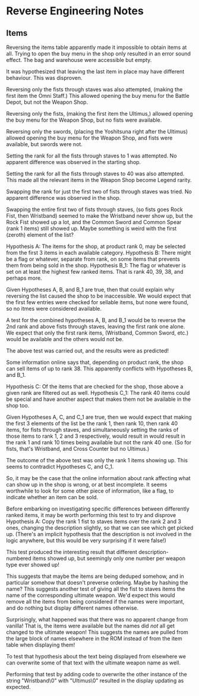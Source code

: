 # Reverse Engineering Notes

## Items

Reversing the items table apparently made it impossible to obtain items at all. Trying to open the buy menu in the shop only resulted in an error sound effect. The bag and warehouse were accessible but empty.

It was hypothesized that leaving the last item in place may have different behaviour. This was disproven.

Reversing only the fists through staves was also attempted, (making the first item the Omni Staff.) This allowed opening the buy menu for the Battle Depot, but not the Weapon Shop.

Reversing only the fists, (making the first item the Ultimus,) allowed opening the buy menu for the Weapon Shop, but no fists were available.

Reversing only the swords, (placing the Yoshitsuna right after the Ultimus) allowed opening the buy menu for the Weapon Shop, and fists were available, but swords were not.

Setting the rank for all the fists through staves to 1 was attempted. No apparent difference was observed in the starting shop.

Setting the rank for all the fists through staves to 40 was also attempted. This made all the relevant items in the Weapon Shop become Legend rarity.

Swapping the rank for just the first two of fists through staves was tried. No apparent difference was observed in the shop.

Swapping the entire first two of fists through staves, (so fists goes Rock Fist, then Wristband) seemed to make the Wristband never show up, but the Rock Fist showed up a lot, and the Common Sword and Common Spear (rank 1 items) still showed up. Maybe something is weird with the first (zeroth) element of the list?

Hypothesis A: The items for the shop, at product rank 0, may be selected from the first 3 items in each available category.
Hypothesis B: There might be a flag or whatever, separate from rank, on some items that prevents them from being sold in the shop.
Hypothesis B_1: The flag or whatever is set on at least the highest few ranked items. That is rank 40, 39, 38, and perhaps more.

Given Hypotheses A, B, and B_1 are true, then that could explain why reversing the list caused the shop to be inaccessible. We would expect that the first few entries were checked for sellable items, but none were found, so no itmes were considered available.

A test for the combined hypotheses A, B, and B_1 would be to reverse the 2nd rank and above fists through staves, leaving the first rank one alone. We expect that only the first rank items, (Wristband, Common Sword, etc.) would be available and the others would not be.

The above test was carried out, and the results were as predicted!

Some information online says that, depending on product rank, the shop can sell items of up to rank 38. This apparently conflicts with Hypotheses B, and B_1.

Hypothesis C: Of the items that are checked for the shop, those above a given rank are filtered out as well.
Hypothesis C_1: The rank 40 items could be special and have another aspect that makes them not be available in the shop too.

Given Hypotheses A, C, and C_1 are true, then we would expect that making the first 3 elements of the list be the rank 1, then rank 10, then rank 40 items, for fists through staves, and simultaneously setting the ranks of those items to rank 1, 2 and 3 respectively, would result in  would result in the rank 1 and rank 10 times being available but not the rank 40 one. (So for fists, that's Wristband, and Cross Counter but no Ultimus.)

The outcome of the above test was only the rank 1 items showing up. This seems to contradict Hypotheses C, and C_1.

So, it may be the case that the online information about rank affecting what can show up in the shop is wrong, or at best incomplete. It seems worthwhile to look for some other piece of information, like a flag, to indicate whether an item can be sold.

Before embarking on investigating specific differences between differently ranked items, it may be worth performing this test to try and disprove Hypothesis A: Copy the rank 1 fist to staves items over the rank 2 and 3 ones, changing the description slightly, so that we can see which get picked up. (There's an implicit hypothesis that the description is not involved in the logic anywhere, but this would be very surprising if it were false!)

This test produced the interesting result that different description-numbered items showed up, but seemingly only one number per weapon type ever showed up!

This suggests that maybe the items are being deduped somehow, and in particular somehow that doesn't preverse ordering. Maybe by hashing the name? This suggests another test of giving all the fist to staves items the name of the corresponding ultimate weapon. We'd expect this would remove all the items from being considered if the names were important, and do nothing but display different names otherwise.

Surprisingly, what happened was that there was no apparent change from vanilla! That is, the items were available but the names did _not_ all get changed to the ultimate weapon! This suggests the names are pulled from the large block of names elsewhere in the ROM instead of from the item table when displaying them!

To test that hypothesis about the text being displayed from elsewhere we can overwrite some of that text with the ultimate weapon name as well.

Performing that test by adding code to overwrite the other instance of the string "Wristband\0" with "Ultimus\0" resulted in the display updating as expected.

